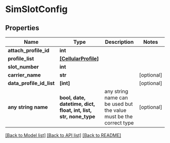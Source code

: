 # SimSlotConfig


## Properties
Name | Type | Description | Notes
------------ | ------------- | ------------- | -------------
**attach_profile_id** | **int** |  | 
**profile_list** | [**[CellularProfile]**](CellularProfile.md) |  | 
**slot_number** | **int** |  | 
**carrier_name** | **str** |  | [optional] 
**data_profile_id_list** | **[int]** |  | [optional] 
**any string name** | **bool, date, datetime, dict, float, int, list, str, none_type** | any string name can be used but the value must be the correct type | [optional]

[[Back to Model list]](../README.md#documentation-for-models) [[Back to API list]](../README.md#documentation-for-api-endpoints) [[Back to README]](../README.md)


